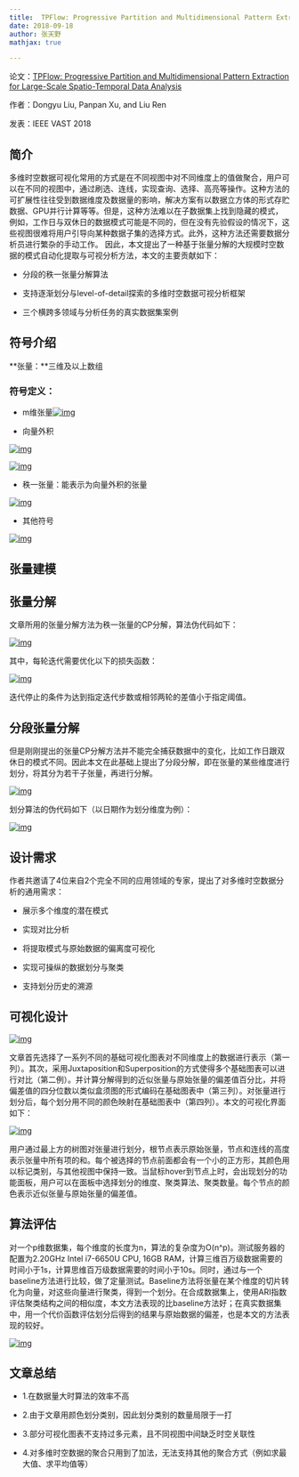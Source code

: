 ```yaml
---
title:  TPFlow: Progressive Partition and Multidimensional Pattern Extraction for Large-Scale Spatio-Temporal Data Analysis
date: 2018-09-18
author: 张天野
mathjax: true

---
```


论文：[TPFlow: Progressive Partition and Multidimensional Pattern Extraction for Large-Scale Spatio-Temporal Data Analysis](http://www.cad.zju.edu.cn/home/vagblog/?p=6388)

作者：Dongyu Liu, Panpan Xu, and Liu Ren

发表：IEEE VAST 2018

## 简介

多维时空数据可视化常用的方式是在不同视图中对不同维度上的值做聚合，用户可以在不同的视图中，通过刷选、连线，实现查询、选择、高亮等操作。这种方法的可扩展性往往受到数据维度及数据量的影响，解决方案有以数据立方体的形式存贮数据、GPU并行计算等等。但是，这种方法难以在子数据集上找到隐藏的模式，例如，工作日与双休日的数据模式可能是不同的，但在没有先验假设的情况下，这些视图很难将用户引导向某种数据子集的选择方式。此外，这种方法还需要数据分析员进行繁杂的手动工作。 因此，本文提出了一种基于张量分解的大规模时空数据的模式自动化提取与可视分析方法，本文的主要贡献如下：

- 分段的秩一张量分解算法

- 支持逐渐划分与level-of-detail探索的多维时空数据可视分析框架

- 三个横跨多领域与分析任务的真实数据集案例



## 符号介绍



**张量：**三维及以上数组

### 符号定义：

- m维张量[![img](http://www.cad.zju.edu.cn/home/vagblog/wp-content/uploads/2018/09/%E5%9B%BE%E7%89%871.png)](http://www.cad.zju.edu.cn/home/vagblog/wp-content/uploads/2018/09/图片1.png)

- 向量外积

[![img](http://www.cad.zju.edu.cn/home/vagblog/wp-content/uploads/2018/09/%E5%9B%BE%E7%89%872.png)](http://www.cad.zju.edu.cn/home/vagblog/wp-content/uploads/2018/09/图片2.png)

[![img](http://www.cad.zju.edu.cn/home/vagblog/wp-content/uploads/2018/09/%E5%9B%BE%E7%89%873.png)](http://www.cad.zju.edu.cn/home/vagblog/wp-content/uploads/2018/09/图片3.png)

- 秩一张量：能表示为向量外积的张量

[![img](http://www.cad.zju.edu.cn/home/vagblog/wp-content/uploads/2018/09/%E5%9B%BE%E7%89%874.png)](http://www.cad.zju.edu.cn/home/vagblog/wp-content/uploads/2018/09/图片4.png)

- 其他符号

[![img](http://www.cad.zju.edu.cn/home/vagblog/wp-content/uploads/2018/09/%E5%9B%BE%E7%89%875.png)](http://www.cad.zju.edu.cn/home/vagblog/wp-content/uploads/2018/09/图片5.png)

## 张量建模

## 张量分解

文章所用的张量分解方法为秩一张量的CP分解，算法伪代码如下：

[![img](http://www.cad.zju.edu.cn/home/vagblog/wp-content/uploads/2018/09/%E5%9B%BE%E7%89%876.png)](http://www.cad.zju.edu.cn/home/vagblog/wp-content/uploads/2018/09/图片6.png)

其中，每轮迭代需要优化以下的损失函数：

[![img](http://www.cad.zju.edu.cn/home/vagblog/wp-content/uploads/2018/09/%E5%9B%BE%E7%89%877.png)](http://www.cad.zju.edu.cn/home/vagblog/wp-content/uploads/2018/09/图片7.png)

迭代停止的条件为达到指定迭代步数或相邻两轮的差值小于指定阈值。

## 分段张量分解

但是刚刚提出的张量CP分解方法并不能完全捕获数据中的变化，比如工作日跟双休日的模式不同。因此本文在此基础上提出了分段分解，即在张量的某些维度进行划分，将其分为若干子张量，再进行分解。

[![img](http://www.cad.zju.edu.cn/home/vagblog/wp-content/uploads/2018/09/%E5%9B%BE%E7%89%878.png)](http://www.cad.zju.edu.cn/home/vagblog/wp-content/uploads/2018/09/图片8.png)

划分算法的伪代码如下（以日期作为划分维度为例）：

[![img](http://www.cad.zju.edu.cn/home/vagblog/wp-content/uploads/2018/09/%E5%9B%BE%E7%89%879.png)](http://www.cad.zju.edu.cn/home/vagblog/wp-content/uploads/2018/09/图片9.png)

## 设计需求

作者共邀请了4位来自2个完全不同的应用领域的专家，提出了对多维时空数据分析的通用需求：

- 展示多个维度的潜在模式

- 实现对比分析

- 将提取模式与原始数据的偏离度可视化

- 实现可操纵的数据划分与聚类

- 支持划分历史的溯源



## 可视化设计

[![img](http://www.cad.zju.edu.cn/home/vagblog/wp-content/uploads/2018/09/%E5%9B%BE%E7%89%8710.png)](http://www.cad.zju.edu.cn/home/vagblog/wp-content/uploads/2018/09/图片10.png)

文章首先选择了一系列不同的基础可视化图表对不同维度上的数据进行表示（第一列）。其次，采用Juxtaposition和Superposition的方式使得多个基础图表可以进行对比（第二例）。并计算分解得到的近似张量与原始张量的偏差值百分比，并将偏差值的四分位数以类似盒须图的形式编码在基础图表中（第三列）。对张量进行划分后，每个划分用不同的颜色映射在基础图表中（第四列）。本文的可视化界面如下：

[![img](http://www.cad.zju.edu.cn/home/vagblog/wp-content/uploads/2018/09/%E5%9B%BE%E7%89%8711.png)](http://www.cad.zju.edu.cn/home/vagblog/wp-content/uploads/2018/09/图片11.png)

用户通过最上方的树图对张量进行划分，根节点表示原始张量，节点和连线的高度表示张量中所有项的和。每个被选择的节点前面都会有一个小的正方形，其颜色用以标记类别，与其他视图中保持一致。当鼠标hover到节点上时，会出现划分的功能面板，用户可以在面板中选择划分的维度、聚类算法、聚类数量。每个节点的颜色表示近似张量与原始张量的偏差值。



## 算法评估

对一个p维数据集，每个维度的长度为n，算法的复杂度为O(n^p)。测试服务器的配置为2.20GHz Intel i7-6650U CPU, 16GB RAM，计算三维百万级数据需要的时间小于1s，计算思维百万级数据需要的时间小于10s。同时，通过与一个baseline方法进行比较，做了定量测试。Baseline方法将张量在某个维度的切片转化为向量，对这些向量进行聚类，得到一个划分。在合成数据集上，使用ARI指数评估聚类结构之间的相似度，本文方法表现的比baseline方法好；在真实数据集中，用一个代价函数评估划分后得到的结果与原始数据的偏差，也是本文的方法表现的较好。

[![img](http://www.cad.zju.edu.cn/home/vagblog/wp-content/uploads/2018/09/%E5%9B%BE%E7%89%8712.png)](http://www.cad.zju.edu.cn/home/vagblog/wp-content/uploads/2018/09/图片12.png)



## 文章总结



- 1.在数据量大时算法的效率不高

- 2.由于文章用颜色划分类别，因此划分类别的数量局限于一打

- 3.部分可视化图表不支持过多元素，且不同视图中间缺乏时空关联性

- 4.对多维时空数据的聚合只用到了加法，无法支持其他的聚合方式（例如求最大值、求平均值等）